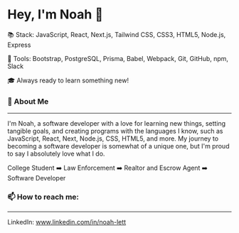 <h1 align="left">Hey, I'm Noah 👋</h1>
  
  

  :books: Stack: JavaScript, React, Next.js, Tailwind CSS, CSS3, HTML5, Node.js, Express

  :wrench: Tools: Bootstrap, PostgreSQL, Prisma, Babel, Webpack, Git, GitHub, npm, Slack

  :mortar_board: Always ready to learn something new!
  
  ### :speech_balloon: About Me
------

  I'm Noah, a software developer with a love for learning new things, setting tangible goals, and creating programs with the languages I know, such as JavaScript, React, Next, Node.js, CSS, HTML5, and more. My journey to becoming a software developer is somewhat of a unique one, but I'm proud to say I absolutely love what I do. 

College Student :arrow_right: Law Enforcement :arrow_right: Realtor and Escrow Agent :arrow_right: Software Developer
  
### 📫 How to reach me:
-------
  
  LinkedIn: www.linkedin.com/in/noah-lett

<!--
**NoahLett/NoahLett** is a ✨ _special_ ✨ repository because its `README.md` (this file) appears on your GitHub profile.

